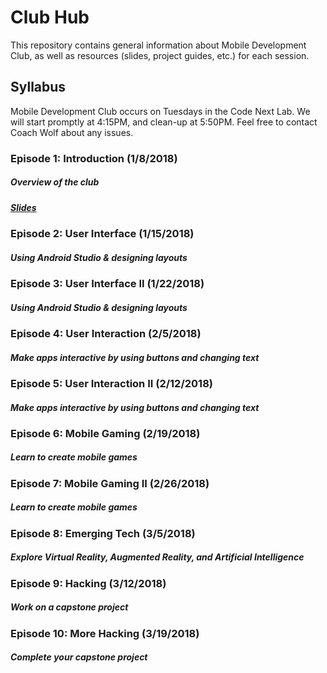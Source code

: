 # Club Hub

This repository contains general information about Mobile Development Club, as well as resources (slides, project guides, etc.) for each session.

## Syllabus

Mobile Development Club occurs on Tuesdays in the Code Next Lab.
We will start promptly at 4:15PM, and clean-up at 5:50PM.
Feel free to contact Coach Wolf about any issues.

### Episode 1: Introduction (1/8/2018)

##### Overview of the club 

##### [Slides](https://docs.google.com/a/google.com/presentation/d/e/2PACX-1vSUO3m6JQ6Qi0BddfTU_vnTXRaocIOQtBZCXlFUtGhfW2Ks0mB6ZavMzOY0VBGu5ekRcA8vWEI7IAp_/pub?start=false&loop=false&delayms=10000)

### Episode 2: User Interface (1/15/2018)

##### Using Android Studio & designing layouts

### Episode 3: User Interface II (1/22/2018)

##### Using Android Studio & designing layouts

### Episode 4: User Interaction (2/5/2018)

##### Make apps interactive by using buttons and changing text

### Episode 5: User Interaction II (2/12/2018)

##### Make apps interactive by using buttons and changing text

### Episode 6: Mobile Gaming (2/19/2018)

##### Learn to create mobile games

### Episode 7: Mobile Gaming II (2/26/2018)

##### Learn to create mobile games

### Episode 8: Emerging Tech (3/5/2018)

##### Explore Virtual Reality, Augmented Reality, and Artificial Intelligence

### Episode 9: Hacking (3/12/2018)

##### Work on a capstone project

### Episode 10: More Hacking (3/19/2018)

##### Complete your capstone project

